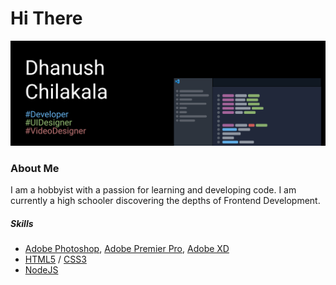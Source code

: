 # Hi There

![Github Overview](https://raw.githubusercontent.com/Ddundee/Ddundee/main/main-overview.svg)

### About Me

I am a hobbyist with a passion for learning and developing code. I am currently a high schooler discovering the depths of Frontend Development.

##### Skills

- [Adobe Photoshop](https://www.adobe.com/products/photoshop.html), [Adobe Premier Pro](https://www.adobe.com/products/premiere.html), [Adobe XD](https://www.adobe.com/products/xd.html)
- [HTML5](https://developer.mozilla.org/en-US/docs/Web/Guide/HTML/HTML5) / [CSS3](https://developer.mozilla.org/en-US/docs/Web/CSS/CSS3)
- [NodeJS](https://nodejs.org/en/)
